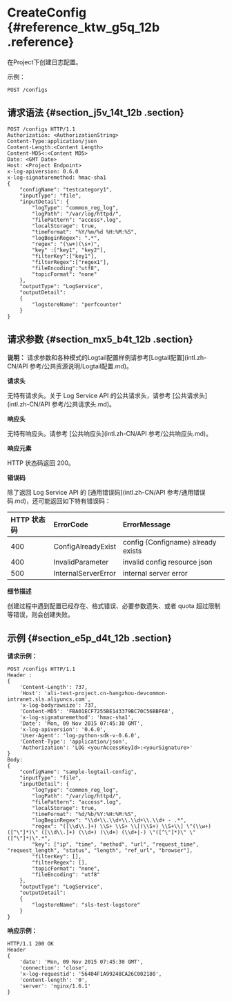 # CreateConfig {#reference_ktw_g5q_12b .reference}

在Project下创建日志配置。

示例：

```
POST /configs
```

## 请求语法 {#section_j5v_14t_12b .section}

```
POST /configs HTTP/1.1
Authorization: <AuthorizationString> 
Content-Type:application/json
Content-Length:<Content Length>
Content-MD5<:<Content MD5>
Date: <GMT Date>
Host: <Project Endpoint>
x-log-apiversion: 0.6.0
x-log-signaturemethod: hmac-sha1
{
    "configName": "testcategory1",
    "inputType": "file",
    "inputDetail": {
        "logType": "common_reg_log",
        "logPath": "/var/log/httpd/",
        "filePattern": "access*.log",
        "localStorage": true,
        "timeFormat": "%Y/%m/%d %H:%M:%S",
        "logBeginRegex": ".*",
        "regex": "(\w+)(\s+)",
        "key" :["key1", "key2"],
        "filterKey":["key1"],
        "filterRegex":["regex1"],
        "fileEncoding":"utf8",
        "topicFormat": "none"
    },
    "outputType": "LogService",
    "outputDetail": 
    {
        "logstoreName": "perfcounter"
    }
}
```

## 请求参数 {#section_mx5_b4t_12b .section}

**说明：** 请求参数和各种模式的Logtail配置样例请参考[Logtail配置](intl.zh-CN/API 参考/公共资源说明/Logtail配置.md)。

**请求头**

无特有请求头。关于 Log Service API 的公共请求头，请参考 [公共请求头](intl.zh-CN/API 参考/公共请求头.md)。

**响应头**

无特有响应头。请参考 [公共响应头](intl.zh-CN/API 参考/公共响应头.md)。

**响应元素**

HTTP 状态码返回 200。

**错误码**

除了返回 Log Service API 的 [通用错误码](intl.zh-CN/API 参考/通用错误码.md)，还可能返回如下特有错误码：

|HTTP 状态码|ErrorCode|ErrorMessage|
|:-------|:--------|:-----------|
|400|ConfigAlreadyExist|config \{Configname\} already exists|
|400|InvalidParameter|invalid config resource json|
|500|InternalServerError|internal server error|

**细节描述**

创建过程中遇到配置已经存在、格式错误、必要参数遗失、或者 quota 超过限制等错误，则会创建失败。

## 示例 {#section_e5p_d4t_12b .section}

**请求示例：**

```
POST /configs HTTP/1.1
Header :
{
    'Content-Length': 737, 
    'Host': 'ali-test-project.cn-hangzhou-devcommon-intranet.sls.aliyuncs.com', 
    'x-log-bodyrawsize': 737, 
    'Content-MD5': 'FBA01ECF7255BE143379BC70C56BBF68', 
    'x-log-signaturemethod': 'hmac-sha1', 
    'Date': 'Mon, 09 Nov 2015 07:45:30 GMT', 
    'x-log-apiversion': '0.6.0', 
    'User-Agent': 'log-python-sdk-v-0.6.0', 
    'Content-Type': 'application/json', 
    'Authorization': 'LOG <yourAccessKeyId>:<yourSignature>'
}
Body:
{
    "configName": "sample-logtail-config",
    "inputType": "file",
    "inputDetail": {
        "logType": "common_reg_log", 
        "logPath": "/var/log/httpd/",
        "filePattern": "access*.log",
        "localStorage": true, 
        "timeFormat": "%d/%b/%Y:%H:%M:%S", 
        "logBeginRegex": "\\d+\\.\\d+\\.\\d+\\.\\d+ - .*", 
        "regex": "([\\d\\.]+) \\S+ \\S+ \\[(\\S+) \\S+\\] \"(\\w+) ([^\"]*)\" ([\\d\\.]+) (\\d+) (\\d+) (\\d+|-) \"([^\"]*)\" \"([^\"]*)\".*", 
        "key": ["ip", "time", "method", "url", "request_time", "request_length", "status", "length", "ref_url", "browser"], 
        "filterKey": [], 
        "filterRegex": [],
        "topicFormat": "none", 
        "fileEncoding": "utf8"
    }, 
    "outputType": "LogService", 
    "outputDetail": 
    {
        "logstoreName": "sls-test-logstore"
    }
}
```

**响应示例：**

```
HTTP/1.1 200 OK
Header
{
    'date': 'Mon, 09 Nov 2015 07:45:30 GMT',
    'connection': 'close',
    'x-log-requestid': '56404F1A99248CA26C002180',
    'content-length': '0',
    'server': 'nginx/1.6.1'
}
```

